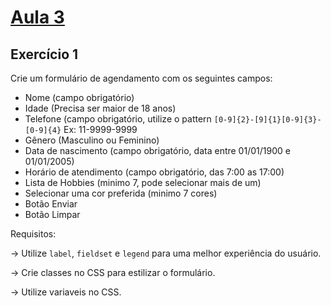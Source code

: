 # [Aula 3](https://bruno-cabral.notion.site/bruno-cabral/Aula-3-812f56a3406d46cf846a2479b105102f)

## Exercício 1
Crie um formulário de agendamento com os seguintes campos:

-   Nome (campo obrigatório)
-   Idade (Precisa ser maior de 18 anos)
-   Telefone (campo obrigatório, utilize o pattern `[0-9]{2}-[9]{1}[0-9]{3}-[0-9]{4}` Ex: 11-9999-9999
-   Gênero (Masculino ou Feminino)
-   Data de nascimento (campo obrigatório, data entre 01/01/1900 e 01/01/2005)
-   Horário de atendimento (campo obrigatório, das 7:00 as 17:00)
-   Lista de Hobbies (minimo 7, pode selecionar mais de um)
-   Selecionar uma cor preferida (minimo 7 cores)
-   Botão Enviar
-   Botão Limpar

Requisitos:

→ Utilize `label`, `fieldset` e `legend` para uma melhor experiência do usuário.

→ Crie classes no CSS para estilizar o formulário.

→ Utilize variaveis no CSS.
